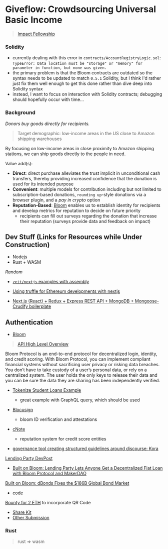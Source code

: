 # Giveflow: Crowdsourcing Universal Basic Income
> [Impact Fellowship](https://www.impactlabs.io/fellowship)

### Solidity

* currently dealing with this error in `contracts/AccountRegistryLogic.sol`: `TypeError: Data location must be "storage" or "memory" for parameter in function, but none was given.`
* the primary problem is that the Bloom contracts are outdated so the syntax needs to be updated to match `0.5.1` Solidity, but I think I'd rather just fix them well enough to get this done rather than dive deep into Solidity syntax
* instead, I want to focus on interaction with Solidity contracts; debugging should hopefully occur with time...

### Background

*Donors buy goods directly for recipients.*

> Target demographic: low-income areas in the US close to Amazon shipping warehouses

By focusing on low-income areas in close proximity to Amazon shipping stations, we can ship goods directly to the people in need.

Value add(s):
* **Direct**: direct purchase alleviates the trust implicit in unconditional cash transfers, thereby providing increased confidence that the donation is used for its intended purpose
* **Convenient**: multiple models for contribution including but not limited to subscription-based donations, `rounding up`-style donations via a browser plugin, and a *pay in crypto* option
* **Reputation-Based**: [Bloom](https://bloom.co/) enables us to establish identity for recipients and develop metrics for reputation to decide on future priority   
    * recipients can fill out surveys regarding the donation that increase their reputation (surveys provide data and feedback on impact)

## Dev Stuff (Links for Resources while Under Construction)

* Nodejs
* Rust + WASM

*Random*

* [`zeit/nextjs` examples with assembly](https://github.com/zeit/next.js/tree/canary/examples/with-webassembly)

* [Using truffle for Ethereum developments with nextjs](https://github.com/adrianmcli/truffle-next)

* [Next.js (React) + Redux + Express REST API + MongoDB + Mongoose-Crudify boilerplate](https://github.com/tomsoderlund/nextjs-express-mongoose-crudify-boilerplate)

## Authentication

* [Bloom](https://bloom.co)
> [API High Level Overview](https://blog.hellobloom.io/sponsoring-eth-sf-hackathon-api-prize-bloom-protocol-api-overview-d9630d663b98)

Bloom Protocol is an end-to-end protocol for decentralized login, identity, and credit scoring. With Bloom Protocol, you can implement compliant financial systems without sacrificing user privacy or risking data breaches. You don’t have to take custody of a user’s personal data, or rely on a centralized system. The user holds the only keys to release their data and you can be sure the data they are sharing has been independently verified.

* [Tokenize Student Loans Example](https://github.com/html5cat/ethSF-2018)
    * great example with GraphQL query, which should be used
* [Blocusign](https://github.com/pycal/blocusign)
    * bloom ID verification and attestations
* [cNote](https://github.com/icash-io/ethsf-icash-cnote)
    * reputation system for credit score entities

* [governance tool creating structured guidelines around discourse: Kora](https://github.com/atvanguard/ethsf-kora)

[Lending Party DevPost](https://devpost.com/software/lendingparty)
* [Built on Bloom: Lending Party Lets Anyone Get a Decentralized Fiat Loan with Bloom Protocol and MakerDAO](https://blog.hellobloom.io/built-on-bloom-lending-party-lets-anyone-get-a-decentralized-fiat-loan-with-bloom-protocol-and-56de8d660b3c)

[Built on Bloom: dBonds Fixes the $186B Global Bond Market](https://blog.hellobloom.io/built-on-bloom-dbonds-fixes-the-186b-global-bond-market-ffddaa6ed5b1)
* [code](https://github.com/carlosgj94/status-hackathon)

[Bounty for 2 ETH](https://gitcoin.co/issue/hellobloom/share-kit/28/1857) to incorporate QR Code
* [Share Kit](https://github.com/hellobloom/share-kit)
* [Other Submission](https://github.com/vikaskyadav/bloom-login)

### Rust
> rust => wasm